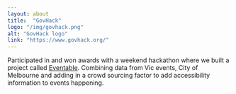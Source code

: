 ```yaml
---
layout: about
title:  "GovHack"
logo: "/img/govhack.png"
alt: "GovHack logo"
link: "https://www.govhack.org/"
---
```


Participated in and won awards with a weekend hackathon where we built a project called [Eventable](/portfolio/#govhack2014). Combining data from Vic events, City of Melbourne and adding in a crowd sourcing factor to add accessibility information to events happening.
